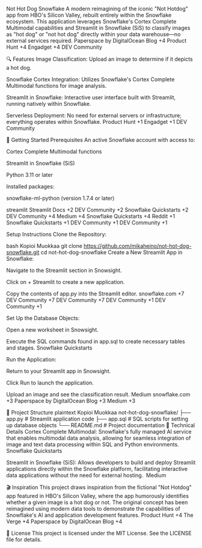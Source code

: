Not Hot Dog Snowflake
A modern reimagining of the iconic "Not Hotdog" app from HBO's Silicon Valley, rebuilt entirely within the Snowflake ecosystem. This application leverages Snowflake's Cortex Complete Multimodal capabilities and Streamlit in Snowflake (SiS) to classify images as "hot dog" or "not hot dog" directly within your data warehouse—no external services required.​
Paperspace by DigitalOcean Blog
+4
Product Hunt
+4
Engadget
+4
DEV Community

🔍 Features
Image Classification: Upload an image to determine if it depicts a hot dog.

Snowflake Cortex Integration: Utilizes Snowflake's Cortex Complete Multimodal functions for image analysis.

Streamlit in Snowflake: Interactive user interface built with Streamlit, running natively within Snowflake.

Serverless Deployment: No need for external servers or infrastructure; everything operates within Snowflake.​
Product Hunt
+1
Engadget
+1
DEV Community

🚀 Getting Started
Prerequisites
An active Snowflake account with access to:

Cortex Complete Multimodal functions

Streamlit in Snowflake (SiS)

Python 3.11 or later

Installed packages:

snowflake-ml-python (version 1.7.4 or later)

streamlit​
Streamlit Docs
+2
DEV Community
+2
Snowflake Quickstarts
+2
DEV Community
+4
Medium
+4
Snowflake Quickstarts
+4
Reddit
+1
Snowflake Quickstarts
+1
DEV Community
+1
DEV Community
+1

Setup Instructions
Clone the Repository:

bash
Kopioi
Muokkaa
git clone https://github.com/mikaheino/not-hot-dog-snowflake.git
cd not-hot-dog-snowflake
Create a New Streamlit App in Snowflake:

Navigate to the Streamlit section in Snowsight.

Click on + Streamlit to create a new application.

Copy the contents of app.py into the Streamlit editor.​
snowflake.com
+7
DEV Community
+7
DEV Community
+7
DEV Community
+1
DEV Community
+1

Set Up the Database Objects:

Open a new worksheet in Snowsight.

Execute the SQL commands found in app.sql to create necessary tables and stages.​
Snowflake Quickstarts

Run the Application:

Return to your Streamlit app in Snowsight.

Click Run to launch the application.

Upload an image and see the classification result.​
Medium
snowflake.com
+3
Paperspace by DigitalOcean Blog
+3
Medium
+3

📁 Project Structure
plaintext
Kopioi
Muokkaa
not-hot-dog-snowflake/
├── app.py       # Streamlit application code
├── app.sql      # SQL scripts for setting up database objects
└── README.md    # Project documentation
🧠 Technical Details
Cortex Complete Multimodal: Snowflake's fully managed AI service that enables multimodal data analysis, allowing for seamless integration of image and text data processing within SQL and Python environments. ​
Snowflake Quickstarts

Streamlit in Snowflake (SiS): Allows developers to build and deploy Streamlit applications directly within the Snowflake platform, facilitating interactive data applications without the need for external hosting. ​
Medium

🎬 Inspiration
This project draws inspiration from the fictional "Not Hotdog" app featured in HBO's Silicon Valley, where the app humorously identifies whether a given image is a hot dog or not. The original concept has been reimagined using modern data tools to demonstrate the capabilities of Snowflake's AI and application development features. ​
Product Hunt
+4
The Verge
+4
Paperspace by DigitalOcean Blog
+4

📄 License
This project is licensed under the MIT License. See the LICENSE file for details.​

